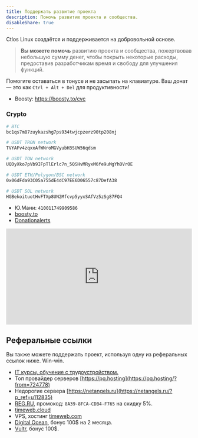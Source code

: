```yaml
---
title: Поддержать развитие проекта
description: Помочь развитию проекта и сообщества.
disableShare: true
---
```


Ctlos Linux создаётся и поддерживается на добровольной основе.

> **Вы можете помочь** развитию проекта и сообщества, пожертвовав небольшую сумму денег, чтобы покрыть некоторые расходы, предоставив разработчикам время и свободу для улучшения функций.

Помогите оставаться в тонусе и не засыпать на клавиатуре. Ваш донат — это как `Ctrl + Alt + Del` для продуктивности!

- Boosty: https://boosty.to/cvc

### Crypto

```bash
# BTC
bc1qs7m87zuykazshg7ps934twjcpzerz90tp208nj

# USDT TRON network
TVYAFv4zqxxAfWNroMGVyubH3SUW56qdsm

# USDT TON network
UQDyXko7pVb9IFpTlErlc7n_5QSHvMRyxM6fe9uMgYhOVrOE

# USDT ETH/Polygon/BSC network
0x06dFda93C05a755dE4dC97EE6D06557c87DefA38

# USDT SOL network
HGBekoituotHvFTXp8UN2Mfcvp5yyxSAfVz5zSg87FQ4
```

- Ю.Мани: `410011749909586`
- [boosty.to](https://boosty.to/cvc)
- [Donationalerts](http://www.donationalerts.ru/c/creio)

<!--
- [Open Collective](https://opencollective.com/ctlos/donate)
- [Liberapay](https://liberapay.com/ctlos)
- [PayPal](https://www.paypal.com/donate/?hosted_button_id=SDL935XTMD72N)
- [patreon.com](https://www.patreon.com/ctlos) -->

<iframe src="https://yoomoney.ru/quickpay/shop-widget?writer=seller&default-sum=300&button-text=11&payment-type-choice=on&mobile-payment-type-choice=on&mail=on&successURL=&quickpay=shop&account=410011749909586&targets=%D0%9F%D0%B5%D1%80%D0%B5%D0%B2%D0%BE%D0%B4%20%D0%BF%D0%BE%20%D0%BA%D0%BD%D0%BE%D0%BF%D0%BA%D0%B5&" width="100%" height="260" frameborder="0" allowtransparency="true" scrolling="no"></iframe>

## Реферальные ссылки

Вы также можете поддержать проект, используя одну из реферальных ссылок ниже. Win-win.

- [IT курсы, обучение с трудоустройством.](https://go.redav.online/9f90710708b5a450?erid=LdtCKCxkP&m=1)
- Топ провайдер серверов [https://pq.hosting](https://pq.hosting/?from=724778)
- Недорогие сервера [https://netangels.ru](https://netangels.ru/?p_ref=u112835)
- [REG.RU](https://www.reg.ru/), промокод: `8A39-8FCA-CDB4-F765` на скидку 5%.
- [timeweb.cloud](https://timeweb.cloud/r/creio)
- VPS, хостинг [timeweb.com](https://timeweb.com/ru/?i=107375)
- [Digital Ocean](https://m.do.co/c/49c4dbf3d0ca), бонус 100$ на 2 месяца.
- [Vultr](https://www.vultr.com/?ref=8527669-6G), бонус 100$.
